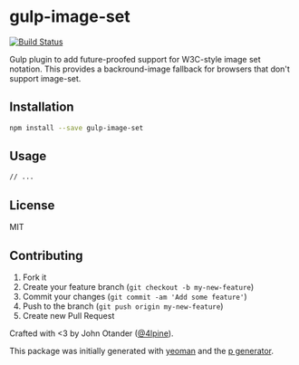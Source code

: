# gulp-image-set

[![Build Status](https://secure.travis-ci.org/johnotander/gulp-image-set.png?branch=master)](https://travis-ci.org/johnotander/gulp-image-set)

Gulp plugin to add future-proofed support for W3C-style image set notation. This provides a backround-image fallback for browsers
that don't support image-set.

## Installation

```bash
npm install --save gulp-image-set
```

## Usage

```bash
// ...
```

## License

MIT

## Contributing

1. Fork it
2. Create your feature branch (`git checkout -b my-new-feature`)
3. Commit your changes (`git commit -am 'Add some feature'`)
4. Push to the branch (`git push origin my-new-feature`)
5. Create new Pull Request

Crafted with <3 by John Otander ([@4lpine](https://twitter.com/4lpine)).

This package was initially generated with [yeoman](http://yeoman.io) and the [p generator](https://github.com/johnotander/generator-p.git).
